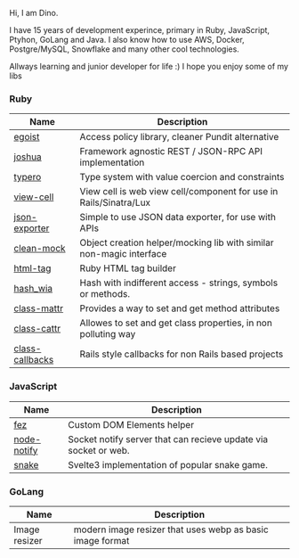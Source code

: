 Hi, I am Dino.

I have 15 years of development experince, primary in Ruby, JavaScript, Ptyhon, GoLang and Java. I also know how to use AWS, Docker, Postgre/MySQL, Snowflake and many other cool technologies.

Allways learning and junior developer for life :) I hope you enjoy some of my libs

### Ruby

| Name | Description
| - | -
| [egoist](https://github.com/dux/egoist) | Access policy library, cleaner Pundit alternative
| [joshua](https://github.com/dux/joshua) | Framework agnostic REST / JSON-RPC API implementation
| [typero](https://github.com/dux/typero) | Type system with value coercion and constraints
| [view-cell](https://github.com/dux/view-cell) | View cell is web view cell/component for use in Rails/Sinatra/Lux
| [json-exporter](https://github.com/dux/json-exporter) | Simple to use JSON data exporter, for use with APIs
| [clean-mock](https://github.com/dux/clean-mock) | Object creation helper/mocking lib with similar non-magic interface
| [html-tag](https://github.com/dux/html-tag) | Ruby HTML tag builder
| [hash_wia](https://github.com/dux/hash_wia) | Hash with indifferent access - strings, symbols or methods.
| [class-mattr](https://github.com/dux/class-mattr) | Provides a way to set and get method attributes
| [class-cattr](https://github.com/dux/class-cattr) | Allowes to set and get class properties, in non polluting way
| [class-callbacks](https://github.com/dux/class-callbacks) | Rails style callbacks for non Rails based projects

### JavaScript

| Name | Description
| - | -
| [fez](https://github.com/dux/fez)  | Custom DOM Elements helper
| [node-notify](https://github.com/dux/node-notify)  | Socket notify server that can recieve update via socket or web.
| [snake](https://svelte.dev/repl/f53791fbf4284bf99d7167a6655d0159?version=3.31.0) | Svelte3 implementation of popular snake game.


### GoLang

| Name | Description
| - | -
| Image resizer | modern image resizer that uses webp as basic image format
